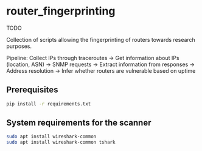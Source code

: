 # router_fingerprinting

TODO

Collection of scripts allowing the fingerprinting of routers towards research purposes. 

Pipeline:
Collect IPs through traceroutes -> Get information about IPs (location, ASN) -> SNMP requests -> Extract information from responses -> Address resolution -> Infer whether routers are vulnerable based on uptime

## Prerequisites
```bash
pip install -r requirements.txt
```

## System requirements for the scanner
```bash
sudo apt install wireshark-common
sudo apt install wireshark-common tshark
```